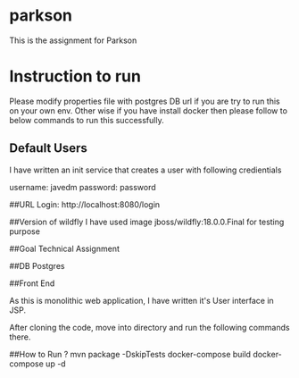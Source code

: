# parkson
This is the assignment for Parkson

# Instruction to run
Please modify properties file with postgres DB url if you are try to run this on your own env.
Other wise if you have install docker then please follow to below commands to run this successfully.

## Default Users

I have written an init service that creates a user with following credientials

username: javedm
password: password

##URL
Login: http://localhost:8080/login

##Version of wildfly
I have used image jboss/wildfly:18.0.0.Final for testing purpose

##Goal
Technical Assignment

##DB  Postgres

##Front End

As this is monolithic web application, I have written it's User interface in JSP.

After cloning the code, move into directory and run the following commands there.

##How to Run ?
mvn package -DskipTests
docker-compose build
docker-compose up -d
